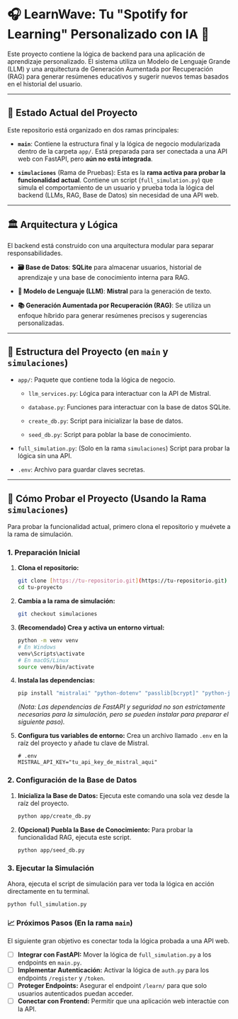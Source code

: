 # 🎧 LearnWave: Tu "Spotify for Learning" Personalizado con IA 🤖

Este proyecto contiene la lógica de backend para una aplicación de aprendizaje personalizado. El sistema utiliza un Modelo de Lenguaje Grande (LLM) y una arquitectura de Generación Aumentada por Recuperación (RAG) para generar resúmenes educativos y sugerir nuevos temas basados en el historial del usuario.

---

## 🌟 Estado Actual del Proyecto

Este repositorio está organizado en dos ramas principales:

* **`main`**: Contiene la estructura final y la lógica de negocio modularizada dentro de la carpeta `app/`. Está preparada para ser conectada a una API web con FastAPI, pero **aún no está integrada**.

* **`simulaciones`** (Rama de Pruebas): Esta es la **rama activa para probar la funcionalidad actual**. Contiene un script (`full_simulation.py`) que simula el comportamiento de un usuario y prueba toda la lógica del backend (LLMs, RAG, Base de Datos) sin necesidad de una API web.

---

## 🏛️ Arquitectura y Lógica

El backend está construido con una arquitectura modular para separar responsabilidades.

* **🗃️ Base de Datos**: **SQLite** para almacenar usuarios, historial de aprendizaje y una base de conocimiento interna para RAG.

* **🧠 Modelo de Lenguaje (LLM)**: **Mistral** para la generación de texto.

* **📚 Generación Aumentada por Recuperación (RAG)**: Se utiliza un enfoque híbrido para generar resúmenes precisos y sugerencias personalizadas.

---

## 📂 Estructura del Proyecto (en `main` y `simulaciones`)

* `app/`: Paquete que contiene toda la lógica de negocio.

    * `llm_services.py`: Lógica para interactuar con la API de Mistral.

    * `database.py`: Funciones para interactuar con la base de datos SQLite.

    * `create_db.py`: Script para inicializar la base de datos.

    * `seed_db.py`: Script para poblar la base de conocimiento.

* `full_simulation.py`: (Solo en la rama `simulaciones`) Script para probar la lógica sin una API.

* `.env`: Archivo para guardar claves secretas.

---

## 🚀 Cómo Probar el Proyecto (Usando la Rama `simulaciones`)

Para probar la funcionalidad actual, primero clona el repositorio y muévete a la rama de simulación.

### 1. Preparación Inicial

1.  **Clona el repositorio:**

    ```bash
    git clone [https://tu-repositorio.git](https://tu-repositorio.git)
    cd tu-proyecto
    ```

2.  **Cambia a la rama de simulación:**

    ```bash
    git checkout simulaciones
    ```

3.  **(Recomendado) Crea y activa un entorno virtual:**

    ```bash
    python -m venv venv
    # En Windows
    venv\Scripts\activate
    # En macOS/Linux
    source venv/bin/activate
    ```

4.  **Instala las dependencias:**

    ```bash
    pip install "mistralai" "python-dotenv" "passlib[bcrypt]" "python-jose[cryptography]" fastapi[all]
    ```

    *(Nota: Las dependencias de FastAPI y seguridad no son estrictamente necesarias para la simulación, pero se pueden instalar para preparar el siguiente paso).*

5.  **Configura tus variables de entorno:**
    Crea un archivo llamado `.env` en la raíz del proyecto y añade tu clave de Mistral.

    ```env
    # .env
    MISTRAL_API_KEY="tu_api_key_de_mistral_aqui"
    ```

### 2. Configuración de la Base de Datos

1.  **Inicializa la Base de Datos:**
    Ejecuta este comando una sola vez desde la raíz del proyecto.

    ```bash
    python app/create_db.py
    ```

2.  **(Opcional) Puebla la Base de Conocimiento:**
    Para probar la funcionalidad RAG, ejecuta este script.

    ```bash
    python app/seed_db.py
    ```

### 3. Ejecutar la Simulación

Ahora, ejecuta el script de simulación para ver toda la lógica en acción directamente en tu terminal.

   ```bash
   python full_simulation.py
   ```

### 📈 Próximos Pasos (En la rama `main`) 

El siguiente gran objetivo es conectar toda la lógica probada a una API web.

-   [ ] **Integrar con FastAPI:** Mover la lógica de `full_simulation.py` a los endpoints en `main.py`.
-   [ ] **Implementar Autenticación:** Activar la lógica de `auth.py` para los endpoints `/register` y `/token`.
-   [ ] **Proteger Endpoints:** Asegurar el endpoint `/learn/` para que solo usuarios autenticados puedan acceder.
-   [ ] **Conectar con Frontend:** Permitir que una aplicación web interactúe con la API.

